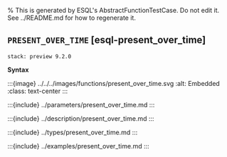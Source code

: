 % This is generated by ESQL's AbstractFunctionTestCase. Do not edit it. See ../README.md for how to regenerate it.

## `PRESENT_OVER_TIME` [esql-present_over_time]
```{applies_to}
stack: preview 9.2.0
```

**Syntax**

:::{image} ../../../images/functions/present_over_time.svg
:alt: Embedded
:class: text-center
:::


:::{include} ../parameters/present_over_time.md
:::

:::{include} ../description/present_over_time.md
:::

:::{include} ../types/present_over_time.md
:::

:::{include} ../examples/present_over_time.md
:::
